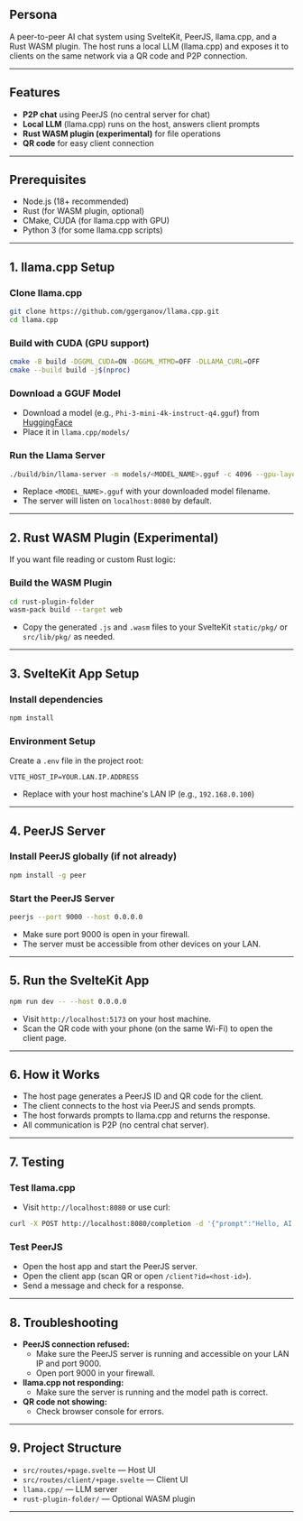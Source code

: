 ## Persona

A peer-to-peer AI chat system using SvelteKit, PeerJS, llama.cpp, and a Rust WASM plugin. The host runs a local LLM (llama.cpp) and exposes it to clients on the same network via a QR code and P2P connection.

---

## Features
- **P2P chat** using PeerJS (no central server for chat)
- **Local LLM** (llama.cpp) runs on the host, answers client prompts
- **Rust WASM plugin (experimental)** for file operations 
- **QR code** for easy client connection

---

## Prerequisites
- Node.js (18+ recommended)
- Rust (for WASM plugin, optional)
- CMake, CUDA (for llama.cpp with GPU)
- Python 3 (for some llama.cpp scripts)

---

## 1. llama.cpp Setup

### Clone llama.cpp
```sh
git clone https://github.com/ggerganov/llama.cpp.git
cd llama.cpp
```

### Build with CUDA (GPU support)
```sh
cmake -B build -DGGML_CUDA=ON -DGGML_MTMD=OFF -DLLAMA_CURL=OFF
cmake --build build -j$(nproc)
```

### Download a GGUF Model
- Download a model (e.g., `Phi-3-mini-4k-instruct-q4.gguf`) from [HuggingFace](https://huggingface.co/models?library=llama.cpp&sort=downloads)
- Place it in `llama.cpp/models/`

### Run the Llama Server
```sh
./build/bin/llama-server -m models/<MODEL_NAME>.gguf -c 4096 --gpu-layers 20
```
- Replace `<MODEL_NAME>.gguf` with your downloaded model filename.
- The server will listen on `localhost:8080` by default.

---

## 2. Rust WASM Plugin (Experimental)
If you want file reading or custom Rust logic:

### Build the WASM Plugin
```sh
cd rust-plugin-folder
wasm-pack build --target web
```
- Copy the generated `.js` and `.wasm` files to your SvelteKit `static/pkg/` or `src/lib/pkg/` as needed.

---

## 3. SvelteKit App Setup

### Install dependencies
```sh
npm install
```

### Environment Setup
Create a `.env` file in the project root:
```
VITE_HOST_IP=YOUR.LAN.IP.ADDRESS
```
- Replace with your host machine's LAN IP (e.g., `192.168.0.100`)

---

## 4. PeerJS Server

### Install PeerJS globally (if not already)
```sh
npm install -g peer
```

### Start the PeerJS Server
```sh
peerjs --port 9000 --host 0.0.0.0
```
- Make sure port 9000 is open in your firewall.
- The server must be accessible from other devices on your LAN.

---

## 5. Run the SvelteKit App

```sh
npm run dev -- --host 0.0.0.0
```
- Visit `http://localhost:5173` on your host machine.
- Scan the QR code with your phone (on the same Wi-Fi) to open the client page.

---

## 6. How it Works
- The host page generates a PeerJS ID and QR code for the client.
- The client connects to the host via PeerJS and sends prompts.
- The host forwards prompts to llama.cpp and returns the response.
- All communication is P2P (no central chat server).

---

## 7. Testing

### Test llama.cpp
- Visit `http://localhost:8080` or use curl:
```sh
curl -X POST http://localhost:8080/completion -d '{"prompt":"Hello, AI!", "n_predict":32}' -H 'Content-Type: application/json'
```

### Test PeerJS
- Open the host app and start the PeerJS server.
- Open the client app (scan QR or open `/client?id=<host-id>`).
- Send a message and check for a response.

---

## 8. Troubleshooting
- **PeerJS connection refused:**
  - Make sure the PeerJS server is running and accessible on your LAN IP and port 9000.
  - Open port 9000 in your firewall.
- **llama.cpp not responding:**
  - Make sure the server is running and the model path is correct.
- **QR code not showing:**
  - Check browser console for errors.

---

## 9. Project Structure
- `src/routes/+page.svelte` — Host UI
- `src/routes/client/+page.svelte` — Client UI
- `llama.cpp/` — LLM server
- `rust-plugin-folder/` — Optional WASM plugin

---
